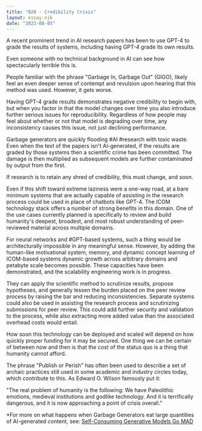```yaml
---
title: "020 - Credibility Crisis"
layout: essay.njk
date: "2023-08-05"
---
```


A recent prominent trend in AI research papers has been to use GPT-4 to grade the results of systems, including having GPT-4 grade its own results.

Even someone with no technical background in AI can see how spectacularly terrible this is.

People familiar with the phrase "Garbage In, Garbage Out" (GIGO), likely feel an even deeper sense of contempt and revulsion upon hearing that this method was used. However, it gets worse.

Having GPT-4 grade results demonstrates negative credibility to begin with, but when you factor in that the model changes over time you also introduce further serious issues for reproducibility. Regardless of how people may feel about whether or not that model is degrading over time, any inconsistency causes this issue, not just declining performance.

Garbage generators are quickly flooding #AI #research with toxic waste. Even when the text of the papers isn't AI-generated, if the results are graded by those systems then a scientific crime has been committed. The damage is then multiplied as subsequent models are further contaminated by output from the first.

If research is to retain any shred of credibility, this must change, and soon.

Even if this shift toward extreme laziness were a one-way road, at a bare minimum systems that are actually capable of assisting in the research process could be used in place of chatbots like GPT-4. The ICOM technology stack offers a number of strong benefits in this domain. One of the use cases currently planned is specifically to review and build humanity's deepest, broadest, and most robust understanding of peer-reviewed material across multiple domains.

For neural networks and #GPT-based systems, such a thing would be architecturally impossible in any meaningful sense. However, by adding the human-like motivational system, memory, and dynamic concept learning of ICOM-based systems dynamic growth across arbitrary domains and petabyte scale becomes possible. These capacities have been demonstrated, and the scalability engineering work is in progress.

They can apply the scientific method to scrutinize results, propose hypotheses, and generally lessen the burden placed on the peer review process by raising the bar and reducing inconsistencies. Separate systems could also be used in assisting the research process and scrutinizing submissions for peer review. This could add further security and validation to the process, while also extracting more added value than the associated overhead costs would entail.

How soon this technology can be deployed and scaled will depend on how quickly proper funding for it may be secured. One thing we can be certain of between now and then is that the cost of the status quo is a thing that humanity cannot afford.

The phrase "Publish or Perish" has often been used to describe a set of archaic practices still used in some academic and industry circles today, which contribute to this. As Edward O. Wilson famously put it:

"The real problem of humanity is the following: We have Paleolithic emotions, medieval institutions and godlike technology. And it is terrifically dangerous, and it is now approaching a point of crisis overall."

\*For more on what happens when Garbage Generators eat large quantities of AI-generated content, see: [Self-Consuming Generative Models Go MAD](https://arxiv.org/abs/2307.01850)